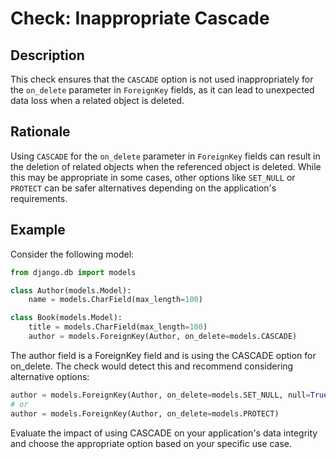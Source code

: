 <!-- checks/inappropriate_cascade.md -->

# Check: Inappropriate Cascade

## Description

This check ensures that the `CASCADE` option is not used inappropriately for the `on_delete` parameter in `ForeignKey` fields, as it can lead to unexpected data loss when a related object is deleted.

## Rationale

Using `CASCADE` for the `on_delete` parameter in `ForeignKey` fields can result in the deletion of related objects when the referenced object is deleted. While this may be appropriate in some cases, other options like `SET_NULL` or `PROTECT` can be safer alternatives depending on the application's requirements.

## Example

Consider the following model:

```python
from django.db import models

class Author(models.Model):
    name = models.CharField(max_length=100)

class Book(models.Model):
    title = models.CharField(max_length=100)
    author = models.ForeignKey(Author, on_delete=models.CASCADE)
```

The author field is a ForeignKey field and is using the CASCADE option for on_delete. The check would detect this and recommend considering alternative options:

```python
author = models.ForeignKey(Author, on_delete=models.SET_NULL, null=True)
# or
author = models.ForeignKey(Author, on_delete=models.PROTECT)
```

Evaluate the impact of using CASCADE on your application's data integrity and choose the appropriate option based on your specific use case.
